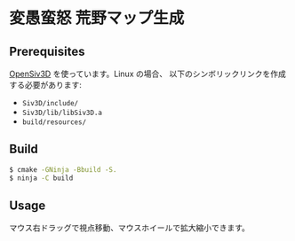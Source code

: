 # 変愚蛮怒 荒野マップ生成

## Prerequisites

[OpenSiv3D](https://github.com/Siv3D/OpenSiv3D) を使っています。Linux の場合、
以下のシンボリックリンクを作成する必要があります:

* `Siv3D/include/`
* `Siv3D/lib/libSiv3D.a`
* `build/resources/`

## Build

```sh
$ cmake -GNinja -Bbuild -S.
$ ninja -C build
```

## Usage

マウス右ドラッグで視点移動、マウスホイールで拡大縮小できます。
